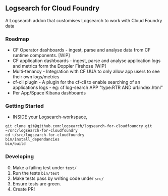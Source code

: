 ## Logsearch for Cloud Foundry

A Logsearch addon that customises Logsearch to work with Cloud Foundry data

### Roadmap

* CF Operator dashboards - ingest, parse and analyse data from CF runtime components. [WIP]
* CF application dashboards - ingest, parse and analyse application logs and metrics form the Doppler Firehose [WIP]
* Multi-tenancy - Integration with CF UUA to only allow app users to see their own logs/metrics
* cf-cli plugin - A plugin for the cf-cli to enable searching of an applications logs - eg:
      cf log-search APP "type:RTR AND url:index.html"
* Per App/Space Kibana dashboards

### Getting Started

* INSIDE your Logsearch-workspace,

```
git clone git@github.com:logsearch/logsearch-for-cloudfoundry.git ~/src/logsearch-for-cloudfoundry
cd ~/src/logsearch-for-cloudfoundry
bin/install_dependancies
bin/build
```

### Developing

0. Make a failing test under `test/`
0. Run the tests `bin/test`
0. Make tests pass by writing code under `src/`
0. Ensure tests are green.
0. Create PR!

